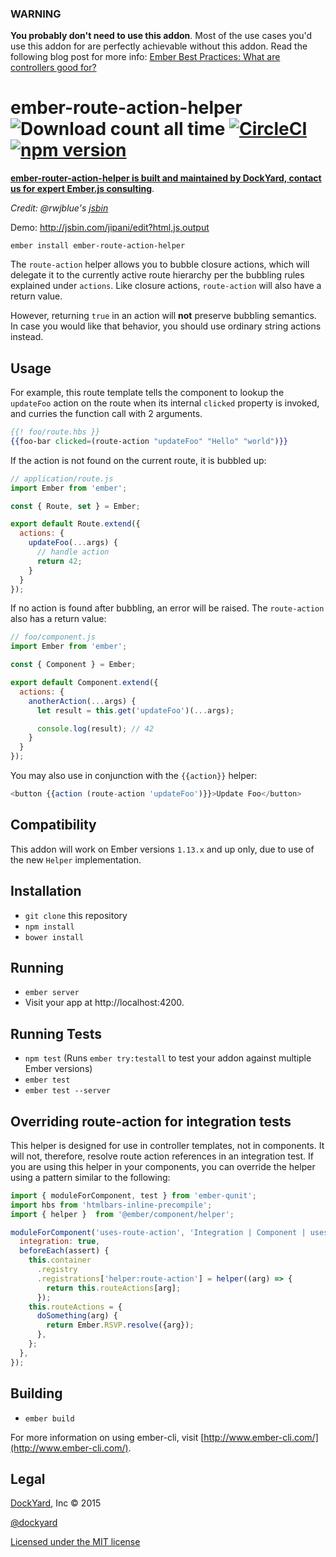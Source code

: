 ### WARNING
__You probably don't need to use this addon__. Most of the use cases you'd use this addon for are perfectly achievable without this addon. Read the following blog post for more info:
[Ember Best Practices: What are controllers good for?](https://dockyard.com/blog/2017/06/16/ember-best-practices-what-are-controllers-good-for)

# ember-route-action-helper ![Download count all time](https://img.shields.io/npm/dt/ember-route-action-helper.svg) [![CircleCI](https://circleci.com/gh/DockYard/ember-route-action-helper.svg?style=shield)](https://circleci.com/gh/DockYard/ember-route-action-helper) [![npm version](https://badge.fury.io/js/ember-route-action-helper.svg)](https://badge.fury.io/js/ember-route-action-helper)

**[ember-router-action-helper is built and maintained by DockYard, contact us for expert Ember.js consulting](https://dockyard.com/ember-consulting)**.

*Credit: @rwjblue's [jsbin](http://jsbin.com/jipani/edit?html,js,output)*

Demo: http://jsbin.com/jipani/edit?html,js,output

```no-highlight
ember install ember-route-action-helper
```

The `route-action` helper allows you to bubble closure actions, which will delegate it to the currently active route hierarchy per the bubbling rules explained under `actions`. Like closure actions, `route-action` will also have a return value.

However, returning `true` in an action will **not** preserve bubbling semantics. In case you would like that behavior, you should use ordinary string actions instead.

## Usage

For example, this route template tells the component to lookup the `updateFoo` action on the route when its internal `clicked` property is invoked, and curries the function call with 2 arguments.

```hbs
{{! foo/route.hbs }}
{{foo-bar clicked=(route-action "updateFoo" "Hello" "world")}}
```

If the action is not found on the current route, it is bubbled up:

```js
// application/route.js
import Ember from 'ember';

const { Route, set } = Ember;

export default Route.extend({
  actions: {
    updateFoo(...args) {
      // handle action
      return 42;
    }
  }
});
```

If no action is found after bubbling, an error will be raised. The `route-action` also has a return value:

```js
// foo/component.js
import Ember from 'ember';

const { Component } = Ember;

export default Component.extend({
  actions: {
    anotherAction(...args) {
      let result = this.get('updateFoo')(...args);

      console.log(result); // 42
    }
  }
});
```

You may also use in conjunction with the `{{action}}` helper:

```js
<button {{action (route-action 'updateFoo')}}>Update Foo</button>
```

## Compatibility

This addon will work on Ember versions `1.13.x` and up only, due to use of the new `Helper` implementation.

## Installation

* `git clone` this repository
* `npm install`
* `bower install`

## Running

* `ember server`
* Visit your app at http://localhost:4200.

## Running Tests

* `npm test` (Runs `ember try:testall` to test your addon against multiple Ember versions)
* `ember test`
* `ember test --server`

## Overriding route-action for integration tests

This helper is designed for use in controller templates, not in
components. It will not, therefore, resolve route action references
in an integration test. If you are using this helper in your components,
you can override the helper using a pattern similar to the following:

```js
import { moduleForComponent, test } from 'ember-qunit';
import hbs from 'htmlbars-inline-precompile';
import { helper }  from '@ember/component/helper';

moduleForComponent('uses-route-action', 'Integration | Component | uses route action', {
  integration: true,
  beforeEach(assert) {
    this.container
      .registry
      .registrations['helper:route-action'] = helper((arg) => {
        return this.routeActions[arg];
      });
    this.routeActions = {
      doSomething(arg) {
        return Ember.RSVP.resolve({arg});
      },
    };
  },
});
```

## Building

* `ember build`

For more information on using ember-cli, visit [http://www.ember-cli.com/](http://www.ember-cli.com/).

## Legal

[DockYard](http://dockyard.com/ember-consulting), Inc &copy; 2015

[@dockyard](http://twitter.com/dockyard)

[Licensed under the MIT license](http://www.opensource.org/licenses/mit-license.php)
